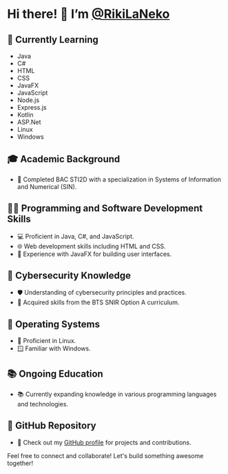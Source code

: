 # Hi there! 👋 I’m [@RikiLaNeko](https://github.com/RikiLaNeko)

## 🌱 Currently Learning
- Java
- C#
- HTML
- CSS
- JavaFX
- JavaScript
- Node.js
- Express.js
- Kotlin
- ASP.Net
- Linux
- Windows

## 🎓 Academic Background
- 🏫 Completed BAC STI2D with a specialization in Systems of Information and Numerical (SIN).

## 👨‍💻 Programming and Software Development Skills
- 💻 Proficient in Java, C#, and JavaScript.
- 🌐 Web development skills including HTML and CSS.
- 🎨 Experience with JavaFX for building user interfaces.

## 🔐 Cybersecurity Knowledge
- 🛡️ Understanding of cybersecurity principles and practices.
- 💼 Acquired skills from the BTS SNIR Option A curriculum.

## 🐧 Operating Systems
- 🐧 Proficient in Linux.
- 🪟 Familiar with Windows.

## 📚 Ongoing Education
- 📚 Currently expanding knowledge in various programming languages and technologies.

## 👾 GitHub Repository
- 📂 Check out my [GitHub profile]([https://github.com/RikiLaNeko?tab=repositories]) for projects and contributions.

Feel free to connect and collaborate! Let's build something awesome together!


<!---
RikiLaNeko/RikiLaNeko is a ✨ special ✨ repository because its `README.md` (this file) appears on your GitHub profile.
You can click the Preview link to take a look at your changes.
--->
